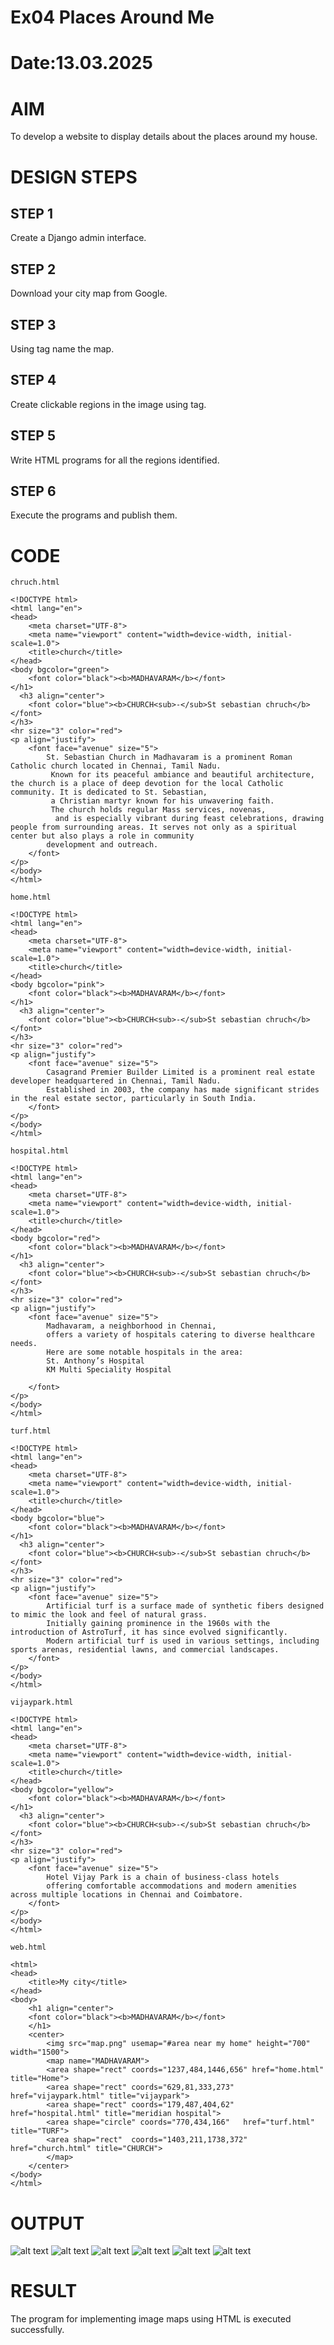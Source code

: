 # Ex04 Places Around Me
# Date:13.03.2025
# AIM
To develop a website to display details about the places around my house.

# DESIGN STEPS
## STEP 1
Create a Django admin interface.

## STEP 2
Download your city map from Google.

## STEP 3
Using <map> tag name the map.

## STEP 4
Create clickable regions in the image using <area> tag.

## STEP 5
Write HTML programs for all the regions identified.

## STEP 6
Execute the programs and publish them.

# CODE 
```
chruch.html

<!DOCTYPE html>
<html lang="en">
<head>
    <meta charset="UTF-8">
    <meta name="viewport" content="width=device-width, initial-scale=1.0">
    <title>church</title>
</head>
<body bgcolor="green">
    <font color="black"><b>MADHAVARAM</b></font>
</h1>
  <h3 align="center">
    <font color="blue"><b>CHURCH<sub>-</sub>St sebastian chruch</b></font>
</h3>
<hr size="3" color="red">
<p align="justify">
    <font face="avenue" size="5">
        St. Sebastian Church in Madhavaram is a prominent Roman Catholic church located in Chennai, Tamil Nadu.
         Known for its peaceful ambiance and beautiful architecture, the church is a place of deep devotion for the local Catholic community. It is dedicated to St. Sebastian, 
         a Christian martyr known for his unwavering faith. 
         The church holds regular Mass services, novenas,
          and is especially vibrant during feast celebrations, drawing people from surrounding areas. It serves not only as a spiritual center but also plays a role in community 
        development and outreach.
    </font>
</p>
</body>
</html> 

home.html

<!DOCTYPE html>
<html lang="en">
<head>
    <meta charset="UTF-8">
    <meta name="viewport" content="width=device-width, initial-scale=1.0">
    <title>church</title>
</head>
<body bgcolor="pink">
    <font color="black"><b>MADHAVARAM</b></font>
</h1>
  <h3 align="center">
    <font color="blue"><b>CHURCH<sub>-</sub>St sebastian chruch</b></font>
</h3>
<hr size="3" color="red">
<p align="justify">
    <font face="avenue" size="5">
        Casagrand Premier Builder Limited is a prominent real estate developer headquartered in Chennai, Tamil Nadu.
        Established in 2003, the company has made significant strides in the real estate sector, particularly in South India.​  
    </font>
</p>
</body>
</html>

hospital.html 

<!DOCTYPE html>
<html lang="en">
<head>
    <meta charset="UTF-8">
    <meta name="viewport" content="width=device-width, initial-scale=1.0">
    <title>church</title>
</head>
<body bgcolor="red">
    <font color="black"><b>MADHAVARAM</b></font>
</h1>
  <h3 align="center">
    <font color="blue"><b>CHURCH<sub>-</sub>St sebastian chruch</b></font>
</h3>
<hr size="3" color="red">
<p align="justify">
    <font face="avenue" size="5">
        Madhavaram, a neighborhood in Chennai,
        offers a variety of hospitals catering to diverse healthcare needs.
        Here are some notable hospitals in the area:
        St. Anthony’s Hospital
        KM Multi Speciality Hospital

    </font>
</p>
</body>
</html>
 
turf.html

<!DOCTYPE html>
<html lang="en">
<head>
    <meta charset="UTF-8">
    <meta name="viewport" content="width=device-width, initial-scale=1.0">
    <title>church</title>
</head>
<body bgcolor="blue">
    <font color="black"><b>MADHAVARAM</b></font>
</h1>
  <h3 align="center">
    <font color="blue"><b>CHURCH<sub>-</sub>St sebastian chruch</b></font>
</h3>
<hr size="3" color="red">
<p align="justify">
    <font face="avenue" size="5">
        Artificial turf is a surface made of synthetic fibers designed to mimic the look and feel of natural grass.
        Initially gaining prominence in the 1960s with the introduction of AstroTurf, it has since evolved significantly.
        Modern artificial turf is used in various settings, including sports arenas, residential lawns, and commercial landscapes.​
    </font>
</p>
</body>
</html>

vijaypark.html

<!DOCTYPE html>
<html lang="en">
<head>
    <meta charset="UTF-8">
    <meta name="viewport" content="width=device-width, initial-scale=1.0">
    <title>church</title>
</head>
<body bgcolor="yellow">
    <font color="black"><b>MADHAVARAM</b></font>
</h1>
  <h3 align="center">
    <font color="blue"><b>CHURCH<sub>-</sub>St sebastian chruch</b></font>
</h3>
<hr size="3" color="red">
<p align="justify">
    <font face="avenue" size="5">
        Hotel Vijay Park is a chain of business-class hotels
        offering comfortable accommodations and modern amenities across multiple locations in Chennai and Coimbatore.
    </font>
</p>
</body>
</html>

web.html

<html>
<head>
    <title>My city</title>
</head>
<body>
    <h1 align="center">
    <font color="black"><b>MADHAVARAM</b></font>
    </h1>
    <center>
        <img src="map.png" usemap="#area near my home" height="700" width="1500">
        <map name="MADHAVARAM">
        <area shape="rect" coords="1237,484,1446,656" href="home.html" title="Home">
        <area shape="rect" coords="629,81,333,273" href="vijaypark.html" title="vijaypark">
        <area shape="rect" coords="179,487,404,62"   href="hospital.html" title="meridian hospital">
        <area shape="circle" coords="770,434,166"   href="turf.html" title="TURF">
        <area shap="rect"  coords="1403,211,1738,372"  href="church.html" title="CHURCH">
        </map>
    </center>
</body>
</html>
```


# OUTPUT
![alt text](<tarun/mapapp/static/Screenshot 2025-04-15 221244.png>)
![alt text](<tarun/mapapp/static/Screenshot 2025-04-15 221326.png>)
![alt text](<tarun/mapapp/static/Screenshot 2025-04-15 221356.png>)
![alt text](<tarun/mapapp/static/Screenshot 2025-04-15 221427.png>)
![alt text](<tarun/mapapp/static/Screenshot 2025-04-15 221504.png>)
![alt text](<tarun/mapapp/static/Screenshot 2025-04-15 221531.png>)
# RESULT
The program for implementing image maps using HTML is executed successfully.
